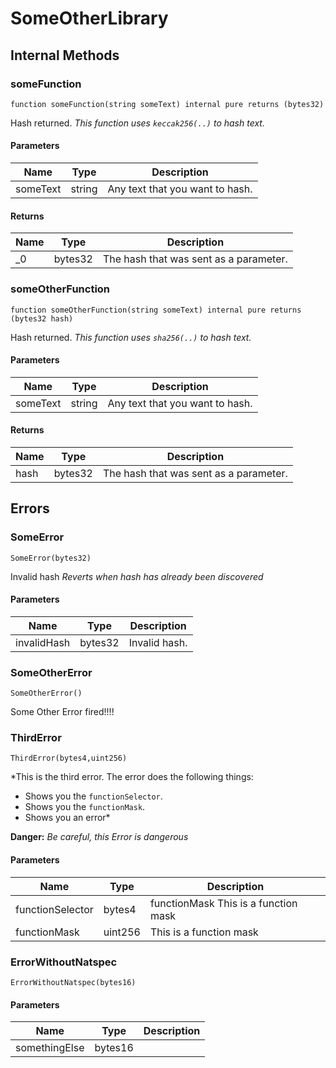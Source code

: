 # SomeOtherLibrary

## Internal Methods

### someFunction

```solidity
function someFunction(string someText) internal pure returns (bytes32)
```

Hash returned.
_This function uses `keccak256(..)` to hash text._

#### Parameters

| Name     | Type   | Description                     |
| -------- | ------ | ------------------------------- |
| someText | string | Any text that you want to hash. |

#### Returns

| Name | Type    | Description                            |
| ---- | ------- | -------------------------------------- |
| \_0  | bytes32 | The hash that was sent as a parameter. |

### someOtherFunction

```solidity
function someOtherFunction(string someText) internal pure returns (bytes32 hash)
```

Hash returned.
_This function uses `sha256(..)` to hash text._

#### Parameters

| Name     | Type   | Description                     |
| -------- | ------ | ------------------------------- |
| someText | string | Any text that you want to hash. |

#### Returns

| Name | Type    | Description                            |
| ---- | ------- | -------------------------------------- |
| hash | bytes32 | The hash that was sent as a parameter. |

## Errors

### SomeError

```solidity
SomeError(bytes32)
```

Invalid hash
_Reverts when hash has already been discovered_

#### Parameters

| Name        | Type    | Description   |
| ----------- | ------- | ------------- |
| invalidHash | bytes32 | Invalid hash. |

### SomeOtherError

```solidity
SomeOtherError()
```

Some Other Error fired!!!!

### ThirdError

```solidity
ThirdError(bytes4,uint256)
```

\*This is the third error.
The error does the following things:

- Shows you the `functionSelector`.
- Shows you the `functionMask`.
- Shows you an error\*

**Danger:** _Be careful, this Error is dangerous_

#### Parameters

| Name             | Type    | Description                          |
| ---------------- | ------- | ------------------------------------ |
| functionSelector | bytes4  | functionMask This is a function mask |
| functionMask     | uint256 | This is a function mask              |

### ErrorWithoutNatspec

```solidity
ErrorWithoutNatspec(bytes16)
```

#### Parameters

| Name          | Type    | Description |
| ------------- | ------- | ----------- |
| somethingElse | bytes16 |             |
